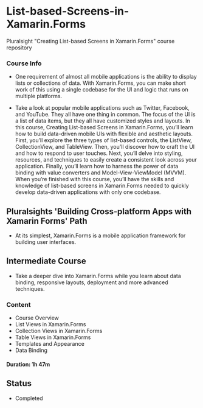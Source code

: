 # List-based-Screens-in-Xamarin.Forms
Pluralsight "Creating List-based Screens in Xamarin.Forms" course repository

### Course Info

- One requirement of almost all mobile applications is the ability to display lists or collections of data. With Xamarin.Forms, you can make short work of this using a single codebase for the UI and logic that runs on multiple platforms. 

- Take a look at popular mobile applications such as Twitter, Facebook, and YouTube. They all have one thing in common. The focus of the UI is a list of data items, but they all have customized styles and layouts. In this course, Creating List-based Screens in Xamarin.Forms, you’ll learn how to build data-driven mobile UIs with flexible and aesthetic layouts. First, you’ll explore the three types of list-based controls, the ListView, CollectionView, and TableView. Then, you'll discover how to craft the UI and how to respond to user touches. Next, you’ll delve into styling, resources, and techniques to easily create a consistent look across your application. Finally, you’ll learn how to harness the power of data binding with value converters and Model-View-ViewModel (MVVM). When you’re finished with this course, you’ll have the skills and knowledge of list-based screens in Xamarin.Forms needed to quickly develop data-driven applications with only one codebase. 

## Pluralsights 'Building Cross-platform Apps with Xamarin Forms' Path
- At its simplest, Xamarin.Forms is a mobile application framework for building user interfaces.

## Intermediate Course
- Take a deeper dive into Xamarin.Forms while you learn about data binding, responsive layouts, deployment and more advanced techniques.

### Content

- Course Overview
- List Views in Xamarin.Forms
- Collection Views in Xamarin.Forms
- Table Views in Xamarin.Forms
- Templates and Appearance
- Data Binding

#### Duration: 1h 47m

## Status

- Completed